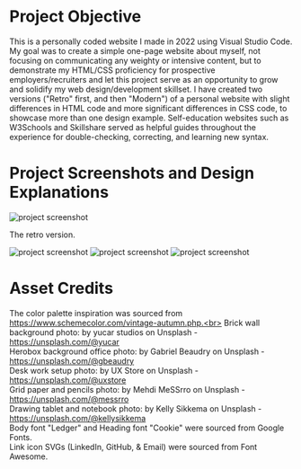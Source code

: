 # Project Objective

This is a personally coded website I made in 2022 using Visual Studio Code. My goal was to create a simple one-page website about myself, not focusing on communicating any weighty or intensive content, but to demonstrate my HTML/CSS proficiency for prospective employers/recruiters and let this project serve as an opportunity to grow and solidify my web design/development skillset. I have created two versions ("Retro" first, and then "Modern") of a personal website with slight differences in HTML code and more significant differences in CSS code, to showcase more than one design example. Self-education websites such as W3Schools and Skillshare served as helpful guides throughout the experience for double-checking, correcting, and learning new syntax.

# Project Screenshots and Design Explanations

<img src="Herobox-Screenshot.png" alt="project screenshot">

The retro version. 

<img src="Portfolio-Box-Screenshot.png" alt="project screenshot">
<img src="Portfolio-Box-Screenshot-2.png" alt="project screenshot">
<img src="Footer-Screenshot.png" alt="project screenshot">

# Asset Credits

The color palette inspiration was sourced from https://www.schemecolor.com/vintage-autumn.php.<br>
Brick wall background photo: by yucar studios on Unsplash - https://unsplash.com/@yucar<br>
Herobox background office photo: by Gabriel Beaudry on Unsplash - https://unsplash.com/@gbeaudry<br>
Desk work setup photo: by UX Store on Unsplash - https://unsplash.com/@uxstore<br>
Grid paper and pencils photo: by Mehdi MeSSrro on Unsplash - https://unsplash.com/@messrro<br>
Drawing tablet and notebook photo: by Kelly Sikkema on Unsplash - https://unsplash.com/@kellysikkema<br>
Body font "Ledger" and Heading font "Cookie" were sourced from Google Fonts.<br>
Link icon SVGs (LinkedIn, GitHub, & Email) were sourced from Font Awesome.
